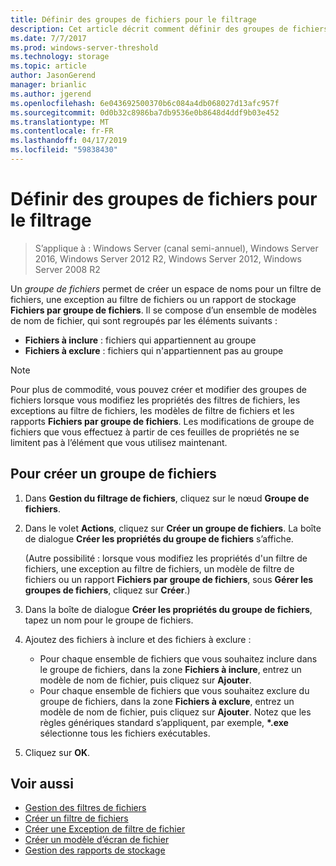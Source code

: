 ```yaml
---
title: Définir des groupes de fichiers pour le filtrage
description: Cet article décrit comment définir des groupes de fichiers pour créer un espace de noms pour un filtre de fichiers, une exception au filtre de fichiers ou des rapports de stockage fichiers par groupe de fichiers
ms.date: 7/7/2017
ms.prod: windows-server-threshold
ms.technology: storage
ms.topic: article
author: JasonGerend
manager: brianlic
ms.author: jgerend
ms.openlocfilehash: 6e043692500370b6c084a4db068027d13afc957f
ms.sourcegitcommit: 0d0b32c8986ba7db9536e0b8648d4ddf9b03e452
ms.translationtype: MT
ms.contentlocale: fr-FR
ms.lasthandoff: 04/17/2019
ms.locfileid: "59838430"
---
```

# <a name="define-file-groups-for-screening"></a>Définir des groupes de fichiers pour le filtrage

> S’applique à : Windows Server (canal semi-annuel), Windows Server 2016, Windows Server 2012 R2, Windows Server 2012, Windows Server 2008 R2

Un *groupe de fichiers* permet de créer un espace de noms pour un filtre de fichiers, une exception au filtre de fichiers ou un rapport de stockage **Fichiers par groupe de fichiers**. Il se compose d’un ensemble de modèles de nom de fichier, qui sont regroupés par les éléments suivants :

-   **Fichiers à inclure** : fichiers qui appartiennent au groupe
-   **Fichiers à exclure** : fichiers qui n'appartiennent pas au groupe

> [!Note]
> Pour plus de commodité, vous pouvez créer et modifier des groupes de fichiers lorsque vous modifiez les propriétés des filtres de fichiers, les exceptions au filtre de fichiers, les modèles de filtre de fichiers et les rapports **Fichiers par groupe de fichiers**. Les modifications de groupe de fichiers que vous effectuez à partir de ces feuilles de propriétés ne se limitent pas à l’élément que vous utilisez maintenant.

## <a name="to-create-a-file-group"></a>Pour créer un groupe de fichiers

1.  Dans **Gestion du filtrage de fichiers**, cliquez sur le nœud **Groupe de fichiers**.

2.  Dans le volet **Actions**, cliquez sur **Créer un groupe de fichiers**. La boîte de dialogue **Créer les propriétés du groupe de fichiers** s’affiche.

    (Autre possibilité : lorsque vous modifiez les propriétés d'un filtre de fichiers, une exception au filtre de fichiers, un modèle de filtre de fichiers ou un rapport **Fichiers par groupe de fichiers**, sous **Gérer les groupes de fichiers**, cliquez sur **Créer**.)

3.  Dans la boîte de dialogue **Créer les propriétés du groupe de fichiers**, tapez un nom pour le groupe de fichiers.

4.  Ajoutez des fichiers à inclure et des fichiers à exclure :

    -   Pour chaque ensemble de fichiers que vous souhaitez inclure dans le groupe de fichiers, dans la zone **Fichiers à inclure**, entrez un modèle de nom de fichier, puis cliquez sur **Ajouter**.
    -   Pour chaque ensemble de fichiers que vous souhaitez exclure du groupe de fichiers, dans la zone **Fichiers à exclure**, entrez un modèle de nom de fichier, puis cliquez sur **Ajouter**.
        Notez que les règles génériques standard s’appliquent, par exemple,  **\*.exe** sélectionne tous les fichiers exécutables.

5.  Cliquez sur **OK**.

## <a name="see-also"></a>Voir aussi

-   [Gestion des filtres de fichiers](file-screening-management.md)
-   [Créer un filtre de fichiers](create-file-screen.md)
-   [Créer une Exception de filtre de fichier](create-file-screen-exception.md)
-   [Créer un modèle d’écran de fichier](create-file-screen-template.md)
-   [Gestion des rapports de stockage](storage-reports-management.md)


